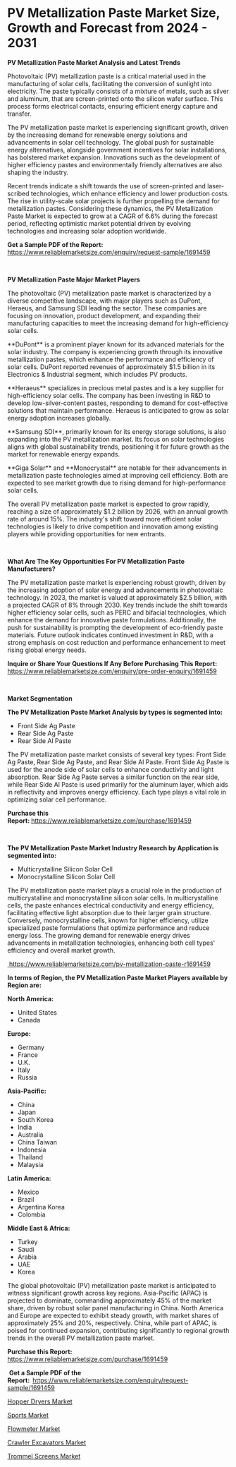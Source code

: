<p><h1>PV Metallization Paste Market Size, Growth and Forecast from 2024 - 2031</h1></p><p><strong>PV Metallization Paste Market Analysis and Latest Trends</strong></p>
<p><p>Photovoltaic (PV) metallization paste is a critical material used in the manufacturing of solar cells, facilitating the conversion of sunlight into electricity. The paste typically consists of a mixture of metals, such as silver and aluminum, that are screen-printed onto the silicon wafer surface. This process forms electrical contacts, ensuring efficient energy capture and transfer.</p><p>The PV metallization paste market is experiencing significant growth, driven by the increasing demand for renewable energy solutions and advancements in solar cell technology. The global push for sustainable energy alternatives, alongside government incentives for solar installations, has bolstered market expansion. Innovations such as the development of higher efficiency pastes and environmentally friendly alternatives are also shaping the industry.</p><p>Recent trends indicate a shift towards the use of screen-printed and laser-scribed technologies, which enhance efficiency and lower production costs. The rise in utility-scale solar projects is further propelling the demand for metallization pastes. Considering these dynamics, the PV Metallization Paste Market is expected to grow at a CAGR of 6.6% during the forecast period, reflecting optimistic market potential driven by evolving technologies and increasing solar adoption worldwide.</p></p>
<p><strong>Get a Sample PDF of the Report:&nbsp;</strong> <a href="https://www.reliablemarketsize.com/enquiry/request-sample/1691459?utm_campaign=1326&utm_medium=2&utm_source=Github&utm_content=ia&utm_term=19102024&utm_id=pv-metallization-paste">https://www.reliablemarketsize.com/enquiry/request-sample/1691459</a></p>
<p>&nbsp;</p>
<p><strong>PV Metallization Paste Major Market Players</strong></p>
<p><p>The photovoltaic (PV) metallization paste market is characterized by a diverse competitive landscape, with major players such as DuPont, Heraeus, and Samsung SDI leading the sector. These companies are focusing on innovation, product development, and expanding their manufacturing capacities to meet the increasing demand for high-efficiency solar cells.</p><p>**DuPont** is a prominent player known for its advanced materials for the solar industry. The company is experiencing growth through its innovative metallization pastes, which enhance the performance and efficiency of solar cells. DuPont reported revenues of approximately $1.5 billion in its Electronics & Industrial segment, which includes PV products.</p><p>**Heraeus** specializes in precious metal pastes and is a key supplier for high-efficiency solar cells. The company has been investing in R&D to develop low-silver-content pastes, responding to demand for cost-effective solutions that maintain performance. Heraeus is anticipated to grow as solar energy adoption increases globally.</p><p>**Samsung SDI**, primarily known for its energy storage solutions, is also expanding into the PV metallization market. Its focus on solar technologies aligns with global sustainability trends, positioning it for future growth as the market for renewable energy expands.</p><p>**Giga Solar** and **Monocrystal** are notable for their advancements in metallization paste technologies aimed at improving cell efficiency. Both are expected to see market growth due to rising demand for high-performance solar cells.</p><p>The overall PV metallization paste market is expected to grow rapidly, reaching a size of approximately $1.2 billion by 2026, with an annual growth rate of around 15%. The industry's shift toward more efficient solar technologies is likely to drive competition and innovation among existing players while providing opportunities for new entrants.</p></p>
<p>&nbsp;</p>
<p><strong>What Are The Key Opportunities For PV Metallization Paste Manufacturers?</strong></p>
<p><p>The PV metallization paste market is experiencing robust growth, driven by the increasing adoption of solar energy and advancements in photovoltaic technology. In 2023, the market is valued at approximately $2.5 billion, with a projected CAGR of 8% through 2030. Key trends include the shift towards higher efficiency solar cells, such as PERC and bifacial technologies, which enhance the demand for innovative paste formulations. Additionally, the push for sustainability is prompting the development of eco-friendly paste materials. Future outlook indicates continued investment in R&D, with a strong emphasis on cost reduction and performance enhancement to meet rising global energy needs.</p></p>
<p><strong>Inquire or Share Your Questions If Any Before Purchasing This Report:</strong> <a href="https://www.reliablemarketsize.com/enquiry/pre-order-enquiry/1691459?utm_campaign=1326&utm_medium=2&utm_source=Github&utm_content=ia&utm_term=19102024&utm_id=pv-metallization-paste">https://www.reliablemarketsize.com/enquiry/pre-order-enquiry/1691459</a></p>
<p>&nbsp;</p>
<p><strong>Market Segmentation</strong></p>
<p><strong>The PV Metallization Paste Market Analysis by types is segmented into:</strong></p>
<p><ul><li>Front Side Ag Paste</li><li>Rear Side Ag Paste</li><li>Rear Side Al Paste</li></ul></p>
<p><p>The PV metallization paste market consists of several key types: Front Side Ag Paste, Rear Side Ag Paste, and Rear Side Al Paste. Front Side Ag Paste is used for the anode side of solar cells to enhance conductivity and light absorption. Rear Side Ag Paste serves a similar function on the rear side, while Rear Side Al Paste is used primarily for the aluminum layer, which aids in reflectivity and improves energy efficiency. Each type plays a vital role in optimizing solar cell performance.</p></p>
<p><strong>Purchase this Report:&nbsp;</strong><a href="https://www.reliablemarketsize.com/purchase/1691459?utm_campaign=1326&utm_medium=2&utm_source=Github&utm_content=ia&utm_term=19102024&utm_id=pv-metallization-paste">https://www.reliablemarketsize.com/purchase/1691459</a></p>
<p>&nbsp;</p>
<p><strong>The PV Metallization Paste Market Industry Research by Application is segmented into:</strong></p>
<p><ul><li>Multicrystalline Silicon Solar Cell</li><li>Monocrystalline Silicon Solar Cell</li></ul></p>
<p><p>The PV metallization paste market plays a crucial role in the production of multicrystalline and monocrystalline silicon solar cells. In multicrystalline cells, the paste enhances electrical conductivity and energy efficiency, facilitating effective light absorption due to their larger grain structure. Conversely, monocrystalline cells, known for higher efficiency, utilize specialized paste formulations that optimize performance and reduce energy loss. The growing demand for renewable energy drives advancements in metallization technologies, enhancing both cell types' efficiency and overall market growth.</p></p>
<p><a href="https://www.reliablemarketsize.com/pv-metallization-paste-r1691459?utm_campaign=1326&utm_medium=2&utm_source=Github&utm_content=ia&utm_term=19102024&utm_id=pv-metallization-paste">&nbsp;https://www.reliablemarketsize.com/pv-metallization-paste-r1691459</a></p>
<p><strong>In terms of Region, the PV Metallization Paste Market Players available by Region are:</strong></p>
<p>
    <p> <strong> North America: </strong>
        <ul>
            <li>United States</li>
            <li>Canada</li>
        </ul>
        </p> 
    <p> <strong> Europe: </strong>
        <ul>
            <li>Germany</li>
            <li>France</li>
            <li>U.K.</li>
            <li>Italy</li>
            <li>Russia</li>
        </ul>
        </p> 
    <p> <strong> Asia-Pacific: </strong>
        <ul>
            <li>China</li>
            <li>Japan</li>
            <li>South Korea</li>
            <li>India</li>
            <li>Australia</li>
            <li>China Taiwan</li>
            <li>Indonesia</li>
            <li>Thailand</li>
            <li>Malaysia</li>
        </ul>
        </p> 
    <p> <strong> Latin America: </strong>
        <ul>
            <li>Mexico</li>
            <li>Brazil</li>
            <li>Argentina Korea</li>
            <li>Colombia</li>
        </ul>
        </p> 
    <p> <strong> Middle East & Africa: </strong>
        <ul>
            <li>Turkey</li>
            <li>Saudi</li>
            <li>Arabia</li>
            <li>UAE</li>
            <li>Korea</li>
        </ul>
    </p>
    </p>
<p><p>The global photovoltaic (PV) metallization paste market is anticipated to witness significant growth across key regions. Asia-Pacific (APAC) is projected to dominate, commanding approximately 45% of the market share, driven by robust solar panel manufacturing in China. North America and Europe are expected to exhibit steady growth, with market shares of approximately 25% and 20%, respectively. China, while part of APAC, is poised for continued expansion, contributing significantly to regional growth trends in the overall PV metallization paste market.</p></p>
<p><strong>Purchase this Report: </strong><a href="https://www.reliablemarketsize.com/purchase/1691459?utm_campaign=1326&utm_medium=2&utm_source=Github&utm_content=ia&utm_term=19102024&utm_id=pv-metallization-paste">https://www.reliablemarketsize.com/purchase/1691459</a></p>
<p>&nbsp;<strong>Get a Sample PDF of the Report:&nbsp;&nbsp;</strong><a href="https://www.reliablemarketsize.com/enquiry/request-sample/1691459?utm_campaign=1326&utm_medium=2&utm_source=Github&utm_content=ia&utm_term=19102024&utm_id=pv-metallization-paste">https://www.reliablemarketsize.com/enquiry/request-sample/1691459</a></p>
<p><strong></strong></p>
<p><p><a href="https://www.linkedin.com/pulse/global-hopper-dryers-market-focus-application-end-use-jmxec?utm_campaign=1326&utm_medium=2&utm_source=Github&utm_content=ia&utm_term=19102024&utm_id=pv-metallization-paste">Hopper Dryers Market</a></p><p><a href="https://github.com/ashepherd82/Market-Research-Report-List-6/blob/main/sports-market.md?utm_campaign=1326&utm_medium=2&utm_source=Github&utm_content=ia&utm_term=19102024&utm_id=pv-metallization-paste">Sports Market</a></p><p><a href="https://issuu.com/reportprime-2/docs/flowmeter-market-size-2030.pptx_bc72710c00e4ab?utm_campaign=1326&utm_medium=2&utm_source=Github&utm_content=ia&utm_term=19102024&utm_id=pv-metallization-paste">Flowmeter Market</a></p><p><a href="https://issuu.com/reportprime-2/docs/crawler-excavators-market-size-2030_103e13b7dbfd23?utm_campaign=1326&utm_medium=2&utm_source=Github&utm_content=ia&utm_term=19102024&utm_id=pv-metallization-paste">Crawler Excavators Market</a></p><p><a href="https://www.linkedin.com/pulse/global-trommel-screens-market-opportunities-forecast-qnt5c?utm_campaign=1326&utm_medium=2&utm_source=Github&utm_content=ia&utm_term=19102024&utm_id=pv-metallization-paste">Trommel Screens Market</a></p></p>